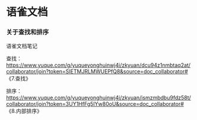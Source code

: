 # 语雀文档
### 关于查找和排序

语雀文档笔记

查找：https://www.yuque.com/g/yuqueyonghuinwj4i/zkyuan/dcu94z1nmbtaq2at/collaborator/join?token=SIETMJRLMWUEPfQ8&source=doc_collaborator# 《7.查找》

排序：https://www.yuque.com/g/yuqueyonghuinwj4i/zkyuan/ismzmbdbu9fdz58t/collaborator/join?token=3UY1HfFg5IYw80oU&source=doc_collaborator# 《8.内部排序》

